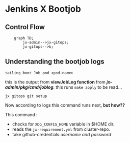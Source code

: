 # Jenkins X Bootjob

## Control Flow

```mermaid
    graph TD;
        jx-admin-->jx-gitops;
        jx-gitops-->b;
```

## Understanding the bootjob logs

```
tailing boot Job pod <pod-name>
```

this is the output from **viewJobLog function** from ***jx-admin/pkg/cmd/joblog***.
this runs `make apply`
to be read...

```
jx gitops git setup
```
Now according to logs this command runs next, **but how??**

This command :
- checks for `XDG_CONFIG_HOME` variable in $HOME dir.
- reads the `jx-requirement.yml` from cluster-repo.
- take github-credentials *username and password*

